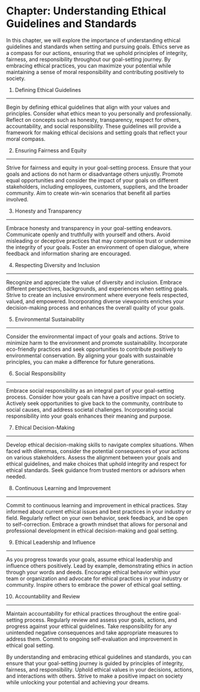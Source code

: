 Chapter: Understanding Ethical Guidelines and Standards
=======================================================

In this chapter, we will explore the importance of understanding ethical guidelines and standards when setting and pursuing goals. Ethics serve as a compass for our actions, ensuring that we uphold principles of integrity, fairness, and responsibility throughout our goal-setting journey. By embracing ethical practices, you can maximize your potential while maintaining a sense of moral responsibility and contributing positively to society.

1. Defining Ethical Guidelines
------------------------------

Begin by defining ethical guidelines that align with your values and principles. Consider what ethics mean to you personally and professionally. Reflect on concepts such as honesty, transparency, respect for others, accountability, and social responsibility. These guidelines will provide a framework for making ethical decisions and setting goals that reflect your moral compass.

2. Ensuring Fairness and Equity
-------------------------------

Strive for fairness and equity in your goal-setting process. Ensure that your goals and actions do not harm or disadvantage others unjustly. Promote equal opportunities and consider the impact of your goals on different stakeholders, including employees, customers, suppliers, and the broader community. Aim to create win-win scenarios that benefit all parties involved.

3. Honesty and Transparency
---------------------------

Embrace honesty and transparency in your goal-setting endeavors. Communicate openly and truthfully with yourself and others. Avoid misleading or deceptive practices that may compromise trust or undermine the integrity of your goals. Foster an environment of open dialogue, where feedback and information sharing are encouraged.

4. Respecting Diversity and Inclusion
-------------------------------------

Recognize and appreciate the value of diversity and inclusion. Embrace different perspectives, backgrounds, and experiences when setting goals. Strive to create an inclusive environment where everyone feels respected, valued, and empowered. Incorporating diverse viewpoints enriches your decision-making process and enhances the overall quality of your goals.

5. Environmental Sustainability
-------------------------------

Consider the environmental impact of your goals and actions. Strive to minimize harm to the environment and promote sustainability. Incorporate eco-friendly practices and seek opportunities to contribute positively to environmental conservation. By aligning your goals with sustainable principles, you can make a difference for future generations.

6. Social Responsibility
------------------------

Embrace social responsibility as an integral part of your goal-setting process. Consider how your goals can have a positive impact on society. Actively seek opportunities to give back to the community, contribute to social causes, and address societal challenges. Incorporating social responsibility into your goals enhances their meaning and purpose.

7. Ethical Decision-Making
--------------------------

Develop ethical decision-making skills to navigate complex situations. When faced with dilemmas, consider the potential consequences of your actions on various stakeholders. Assess the alignment between your goals and ethical guidelines, and make choices that uphold integrity and respect for ethical standards. Seek guidance from trusted mentors or advisors when needed.

8. Continuous Learning and Improvement
--------------------------------------

Commit to continuous learning and improvement in ethical practices. Stay informed about current ethical issues and best practices in your industry or field. Regularly reflect on your own behavior, seek feedback, and be open to self-correction. Embrace a growth mindset that allows for personal and professional development in ethical decision-making and goal setting.

9. Ethical Leadership and Influence
-----------------------------------

As you progress towards your goals, assume ethical leadership and influence others positively. Lead by example, demonstrating ethics in action through your words and deeds. Encourage ethical behavior within your team or organization and advocate for ethical practices in your industry or community. Inspire others to embrace the power of ethical goal setting.

10. Accountability and Review
-----------------------------

Maintain accountability for ethical practices throughout the entire goal-setting process. Regularly review and assess your goals, actions, and progress against your ethical guidelines. Take responsibility for any unintended negative consequences and take appropriate measures to address them. Commit to ongoing self-evaluation and improvement in ethical goal setting.

By understanding and embracing ethical guidelines and standards, you can ensure that your goal-setting journey is guided by principles of integrity, fairness, and responsibility. Uphold ethical values in your decisions, actions, and interactions with others. Strive to make a positive impact on society while unlocking your potential and achieving your dreams.
